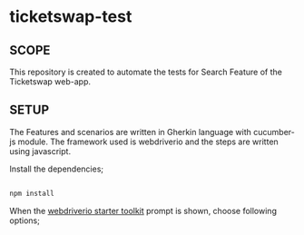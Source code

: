 # ticketswap-test


## SCOPE
This repository is created to automate the tests for Search Feature of the Ticketswap web-app.

## SETUP
The Features and scenarios are written in Gherkin language with cucumber-js module. The framework used is webdriverio and the steps are written using javascript.

Install the dependencies;

```bash

npm install
```
When the [webdriverio starter toolkit](https://github.com/webdriverio/create-wdio/blob/main/README.md) prompt is shown, choose following options;
